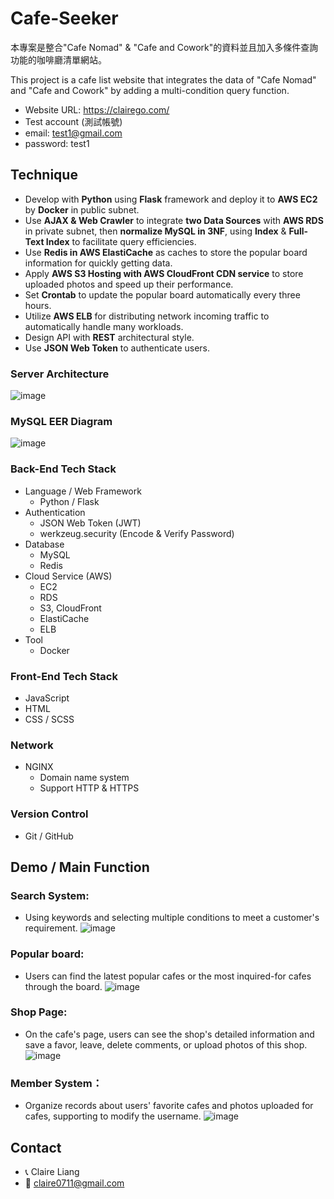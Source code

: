 # Cafe-Seeker

本專案是整合"Cafe Nomad" & "Cafe and Cowork"的資料並且加入多條件查詢功能的咖啡廳清單網站。

This project is a cafe list website that integrates the data of "Cafe Nomad" and "Cafe and Cowork"
by adding a multi-condition query function.

- Website URL: https://clairego.com/
-  Test account (測試帳號)
  - email: test1@gmail.com
  - password: test1

##  Technique
- Develop with **Python** using **Flask** framework and deploy it to **AWS EC2** by **Docker** in public subnet.
- Use **AJAX & Web Crawler** to integrate **two Data Sources**  with **AWS RDS** in private subnet, then **normalize MySQL in 3NF**, using **Index** & **Full-Text Index** to facilitate query efficiencies.
- Use **Redis in AWS ElastiCache** as caches to store the popular board information for quickly getting data.
- Apply **AWS S3 Hosting with AWS CloudFront CDN service**  to store uploaded photos and  speed up their performance. 
- Set **Crontab**  to update the popular board automatically every three hours.
- Utilize **AWS ELB** for distributing network incoming traffic to automatically handle many workloads. 
- Design API with **REST** architectural style.
- Use **JSON Web Token** to authenticate users.

### Server Architecture
![image](https://user-images.githubusercontent.com/93002296/175466168-6ff6c88c-d589-4fc8-9c9a-4b766091f9d1.png)
### MySQL EER Diagram
![image](https://user-images.githubusercontent.com/93002296/178151667-41c11d27-0cce-4585-a482-408666560cb8.png)
### Back-End Tech Stack
- Language / Web Framework 
  - Python / Flask
- Authentication
  - JSON Web Token (JWT)
  - werkzeug.security (Encode & Verify Password)
- Database
    - MySQL
    - Redis
- Cloud Service (AWS)
    - EC2
    - RDS
    - S3, CloudFront
    - ElastiCache
    - ELB
- Tool
    - Docker

### Front-End Tech Stack
- JavaScript 
- HTML
- CSS / SCSS

### Network 
- NGINX 
  - Domain name system
  - Support HTTP & HTTPS

### Version Control
- Git / GitHub

## Demo / Main Function
### Search System:
- Using keywords and selecting multiple conditions to meet a customer's requirement.
![image](https://github.com/claire0613/gif/blob/main/city_list.gif)

### Popular board:
- Users can find the latest popular cafes or the most inquired-for cafes through the board.
![image](https://github.com/claire0613/gif/blob/main/rank.gif)  

### Shop Page:
- On the cafe's page, users can see the shop's detailed information and save a favor, 
  leave, delete comments, or upload photos of this shop.
![image](https://github.com/claire0613/gif/blob/main/shop.gif)

### Member System：
- Organize records about users' favorite cafes and photos uploaded for cafes, supporting to modify the username.
![image](https://github.com/claire0613/gif/blob/main/member.gif)

## Contact
- 📞 Claire Liang
- 📧 claire0711@gmail.com





